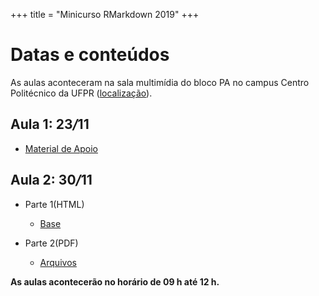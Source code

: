 +++
title = "Minicurso RMarkdown 2019"
+++

# Datas e conteúdos

As aulas aconteceram na sala multimídia do bloco PA no campus Centro Politécnico
da UFPR ([localização](http://www.campusmap.ufpr.br/#!map)).

## Aula 1: 23<em>/</em>11 
- [Material de Apoio](../download/posts/postJAYME2.html)

## Aula 2: 30<em>/</em>11 

- Parte 1(HTML)
   - [Base](../download/minicursos/RMarkdown/2019/Aula2/aula2HTML.txt)
   
- Parte 2(PDF)   
   - [Arquivos](../download/minicursos/RMarkdown/2019/Aula2/Aula2_PDF.zip)


**As aulas acontecerão no horário de 09 h até 12 h.**


